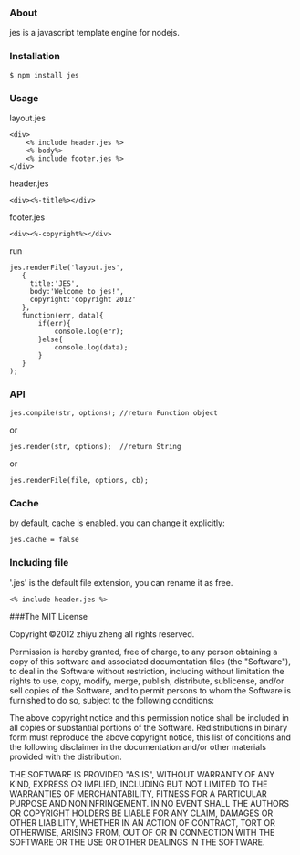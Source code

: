 ### About

jes is a javascript template engine for nodejs.

### Installation

    $ npm install jes

### Usage
    
layout.jes

    <div>
        <% include header.jes %>
        <%-body%>
        <% include footer.jes %>
    </div>

header.jes

    <div><%-title%></div>
    
footer.jes

    <div><%-copyright%></div>
    
run

    jes.renderFile('layout.jes', 
       {
         title:'JES', 
         body:'Welcome to jes!', 
         copyright:'copyright 2012'
       },
       function(err, data){
           if(err){
               console.log(err);
           }else{
               console.log(data);
           }
       }
    );
        
### API
    
    jes.compile(str, options); //return Function object
    
or

    jes.render(str, options);  //return String
  
or
   
    jes.renderFile(file, options, cb); 

### Cache

by default, cache is enabled. you can change it explicitly:
    
    jes.cache = false

### Including file
    
'.jes' is the default file extension, you can rename it as free.
    
    <% include header.jes %>

###The MIT License

Copyright ©2012 zhiyu zheng all rights reserved.

Permission is hereby granted, free of charge, to any person obtaining a copy of this software and associated documentation files (the "Software"), to deal in the Software without restriction, including without limitation the rights to use, copy, modify, merge, publish, distribute, sublicense, and/or sell copies of the Software, and to permit persons to whom the Software is furnished to do so, subject to the following conditions:

The above copyright notice and this permission notice shall be included in all copies or substantial portions of the Software. Redistributions in binary form must reproduce the above copyright notice, this list of conditions and the following disclaimer in the documentation and/or other materials provided with the distribution.

THE SOFTWARE IS PROVIDED "AS IS", WITHOUT WARRANTY OF ANY KIND, EXPRESS OR IMPLIED, INCLUDING BUT NOT LIMITED TO THE WARRANTIES OF MERCHANTABILITY, FITNESS FOR A PARTICULAR PURPOSE AND NONINFRINGEMENT. IN NO EVENT SHALL THE AUTHORS OR COPYRIGHT HOLDERS BE LIABLE FOR ANY CLAIM, DAMAGES OR OTHER LIABILITY, WHETHER IN AN ACTION OF CONTRACT, TORT OR OTHERWISE, ARISING FROM, OUT OF OR IN CONNECTION WITH THE SOFTWARE OR THE USE OR OTHER DEALINGS IN THE SOFTWARE.